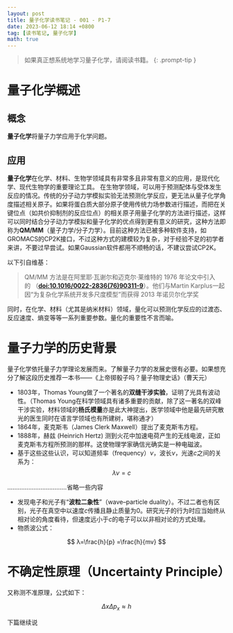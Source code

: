 ```yaml
---
layout: post
title: 量子化学读书笔记 - 001 - P1-7
date: 2023-06-12 18:14 +0800
tag: [读书笔记, 量子化学]
math: true
---
```


> 如果真正想系统地学习量子化学，请阅读书籍。
{: .prompt-tip }

# 量子化学概述
## 概念
**量子化学**将量子力学应用于化学问题。
## 应用
**量子化学**在化学、材料、生物学领域具有非常多且非常有意义的应用，是现代化学、现代生物学的重要理论工具。 在生物学领域，可以用于预测配体与受体发生反应的情况。传统的分子动力学模拟实验无法预测化学反应，更无法从量子化学角度描述相关原子。如果将蛋白质大部分原子使用传统力场参数进行描述，而把在关键位点（如共价抑制剂的反应位点）的相关原子用量子化学的方法进行描述，这样可以同时结合分子动力学模拟和量子化学的优点得到更有意义的研究，这种方法即称为**QM/MM**（量子力学/分子力学）。目前这种方法已被多种软件支持，如GROMACS的CP2K接口，不过这种方式的建模较为复杂，对于经验不足的初学者来讲，不要过早尝试。如果Gaussian软件都用不顺畅的话，不建议尝试CP2K。

以下引自维基：
> QM/MM 方法是在阿里耶·瓦谢尔和迈克尔·莱维特的 1976 年论文中引入的 （[**doi:10.1016/0022-2836(76)90311-9**](https://dx.doi.org/10.1016%2F0022-2836%2876%2990311-9)）。他们与Martin Karplus一起因“为复杂化学系统开发多尺度模型”而获得 2013 年诺贝尔化学奖

同时，在化学、材料（尤其是纳米材料）领域，量化可以预测化学反应的过渡态、反应速度、熵变等等一系列重要参数。量化的重要性不言而喻。

# 量子力学的历史背景
量子化学依托量子力学理论发展而来。了解量子力学的发展史很有必要。如果想充分了解这段历史推荐一本书——《上帝掷骰子吗？量子物理史话》（曹天元）
- 1803年，Thomas Young做了一个著名的**双缝干涉实验**，证明了光具有波动性。（Thomas Young在科学领域具有诸多重要的贡献，除了这一著名的双峰干涉实验，材料领域的**杨氏模量**亦是此大神提出，医学领域中他是最先研究散光的医生同时在语言学领域也有所建树，堪称通才）
- 1864年，麦克斯韦（James Clerk Maxwell）提出了麦克斯韦方程。
- 1888年，赫兹 (Heinrich Hertz) 测到火花中加速电荷产生的无线电波，正如麦克斯韦方程所预测的那样。这使物理学家确信光确实是一种电磁波。
- 基于这些这些认识，可以知道频率（frequency）$ν$，波长$ν$，光速$c$之间的关系为：
$$
λν=c
$$

..................................省略一些内容
- 发现电子和光子有“**波粒二象性**”（wave–particle duality）。不过二者也有区别，光子在真空中以速度$c$传播且静止质量为0。研究光子的行为时应当始终从相对论的角度看待，但速度远小于$c$的电子可以以非相对论的方式处理。
- 物质波公式：

$$
λ=\frac{h}{p} =\frac{h}{mv} 
$$

# 不确定性原理（Uncertainty Principle）
又称测不准原理，公式如下：

$$
\Delta x \Delta p_{x} \approx h
$$

下篇继续说
